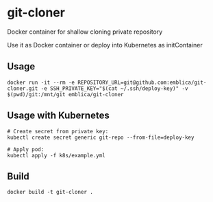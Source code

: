 # git-cloner
Docker container for shallow cloning private repository

Use it as Docker container or deploy into Kubernetes as initContainer

## Usage
```
docker run -it --rm -e REPOSITORY_URL=git@github.com:emblica/git-cloner.git -e SSH_PRIVATE_KEY="$(cat ~/.ssh/deploy-key)" -v $(pwd)/git:/mnt/git emblica/git-cloner
```

## Usage with Kubernetes

```
# Create secret from private key:
kubectl create secret generic git-repo --from-file=deploy-key

# Apply pod:
kubectl apply -f k8s/example.yml
```

## Build
```
docker build -t git-cloner .
```

